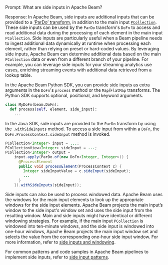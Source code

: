 Prompt:
What are side inputs in Apache Beam?

Response:
In Apache Beam, side inputs are additional inputs that can be provided to a [‘ParDo’ transform](https://beam.apache.org/documentation/programming-guide/#pardo), in addition to the main input  [`PCollection`](https://beam.apache.org/documentation/basics/#pcollection). These side inputs can be used by the `ParDo` transform's `DoFn` to access and read additional data during the processing of each element in the main input `PCollection`.
Side inputs are particularly useful when a Beam pipeline needs to ingest additional data dynamically at runtime when processing each element, rather than relying on preset or hard-coded values. By leveraging side inputs, Apache Beam can determine additional data based on the main `PCollection` data or even from a different branch of your pipeline. For example, you can leverage side inputs for your streaming analytics use cases, enriching streaming events with additional data retrieved from a lookup table.

In the Apache Beam Python SDK, you can provide side inputs as extra arguments in the `DoFn`'s `process` method or the `Map`/`FlatMap` transforms. The Python SDK supports optional, positional, and keyword arguments.

```python
class MyDoFn(beam.DoFn):
  def process(self, element, side_input):
    ...
```

In the Java SDK, side inputs are provided to the `ParDo` transform by using the `.withSideInputs` method. To access a side input from within a `DoFn`, the `DoFn.ProcessContext.sideInput` method is invoked.

```java
PCollection<Integer> input = ...;
PCollectionView<Integer> sideInput = ...;
PCollection<Integer> output =
    input.apply(ParDo.of(new DoFn<Integer, Integer>() {
      @ProcessElement
      public void processElement(ProcessContext c) {
        Integer sideInputValue = c.sideInput(sideInput);
        ...
      }
    }).withSideInputs(sideInput));
```

Side inputs can also be used to process windowed data. Apache Beam uses the windows for the main input elements to look up the appropriate windows for the side input elements. Apache Beam projects the main input’s window to the side input's window set and uses the side input from the resulting window. Main and side inputs might have identical or different windowing strategies.
For example, if the main input `PCollection` is windowed into ten-minute windows, and the side input is windowed into one-hour windows, Apache Beam projects the main input window set and selects the value from the corresponding one-hour side input window. For more information, refer to [side inputs and windowing](https://beam.apache.org/documentation/programming-guide/#side-inputs-windowing).

For common patterns and code samples in Apache Beam pipelines to implement side inputs, refer to [side input patterns](https://beam.apache.org/documentation/patterns/side-inputs/).
